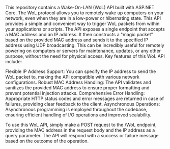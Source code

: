 This repository contains a Wake-On-LAN (WoL) API built with ASP.NET Core. The WoL protocol allows you to remotely wake up computers on your network, even when they are in a low-power or hibernating state. This API provides a simple and convenient way to trigger WoL packets from within your applications or scripts.
The API exposes a single endpoint that accepts a MAC address and an IP address. It then constructs a "magic packet" based on the provided MAC address and sends it to the specified IP address using UDP broadcasting. This can be incredibly useful for remotely powering on computers or servers for maintenance, updates, or any other purpose, without the need for physical access.
Key features of this WoL API include:

Flexible IP Address Support: You can specify the IP address to send the WoL packet to, making the API compatible with various network configurations.
Robust MAC Address Handling: The API validates and sanitizes the provided MAC address to ensure proper formatting and prevent potential injection attacks.
Comprehensive Error Handling: Appropriate HTTP status codes and error messages are returned in case of failures, providing clear feedback to the client.
Asynchronous Operations: Asynchronous programming is employed throughout the codebase, ensuring efficient handling of I/O operations and improved scalability.

To use this WoL API, simply make a POST request to the /WoL endpoint, providing the MAC address in the request body and the IP address as a query parameter. The API will respond with a success or failure message based on the outcome of the operation.
